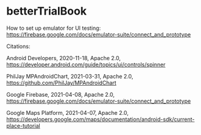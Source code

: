 # betterTrialBook

How to set up emulator for UI testing: https://firebase.google.com/docs/emulator-suite/connect_and_prototype

Citations:

Android Developers, 2020-11-18, Apache 2.0, https://developer.android.com/guide/topics/ui/controls/spinner

PhilJay MPAndroidChart, 2021-03-31, Apache 2.0, https://github.com/PhilJay/MPAndroidChart

Google Firebase, 2021-04-08, Apache 2.0, https://firebase.google.com/docs/emulator-suite/connect_and_prototype

Google Maps Platform, 2021-04-07, Apache 2.0, https://developers.google.com/maps/documentation/android-sdk/current-place-tutorial
